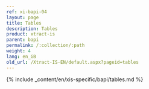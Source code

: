```yaml
---
ref: xi-bapi-04
layout: page
title: Tables
description: Tables
product: xtract-is
parent: bapi
permalink: /:collection/:path
weight: 4
lang: en_GB
old_url: /Xtract-IS-EN/default.aspx?pageid=tables
---
```

{% include _content/en/xis-specific/bapi/tables.md %}

